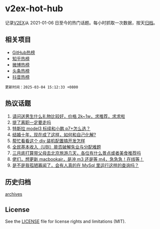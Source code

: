 # v2ex-hot-hub

 记录[V2EX](https://www.v2ex.com/)从 2021-01-06 日至今的热门话题。每小时抓取一次数据，按天[归档](archives)。
 
 ## 相关项目

- [GitHub热榜](https://github.com/lonnyzhang423/github-hot-hub)
- [知乎热榜](https://github.com/lonnyzhang423/zhihu-hot-hub)
- [微博热榜](https://github.com/lonnyzhang423/weibo-hot-hub)
- [头条热榜](https://github.com/lonnyzhang423/toutiao-hot-hub)
- [抖音热榜](https://github.com/lonnyzhang423/douyin-hot-hub)


 `更新时间：2025-03-04 15:12:33 +0800`

## 热议话题

1. [请问送男生什么礼物比较好，价格 2k~1w，求推荐，求求啦](https://www.v2ex.com/t/1115611)
1. [提了离职一定要走吗](https://www.v2ex.com/t/1115529)
1. [特斯拉 model3 标续和小鹏 p7+怎么选？](https://www.v2ex.com/t/1115672)
1. [结婚十年，现在成了这样，如何和自己化解?](https://www.v2ex.com/t/1115764)
1. [帮忙看看这个 diy 装机配置搞开发怎样](https://www.v2ex.com/t/1115530)
1. [全民基本收入（UBI）能否破解失业与分配难题](https://www.v2ex.com/t/1115704)
1. [三月底打算带父母去北京旅游几天，各位有什么景点或者美食推荐吗](https://www.v2ex.com/t/1115512)
1. [佬们，想更新 macbookair，是冲 m3 还是等 m4，急急急！在线等！](https://www.v2ex.com/t/1115652)
1. [是不是我孤陋寡闻了，会有人真的在 MySql 里运行这样的查询吗？](https://www.v2ex.com/t/1115574)

## 历史归档

[archives](archives)

## License

See the [LICENSE](LICENSE) file for license rights and limitations (MIT).
